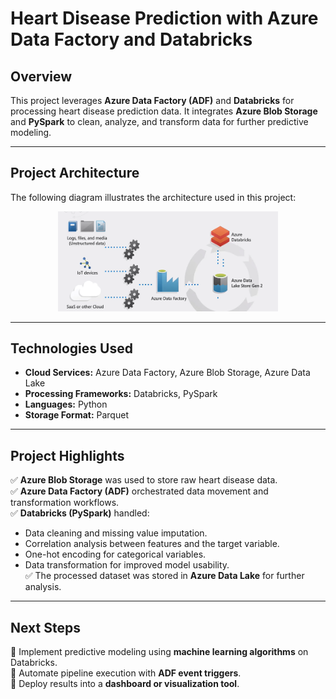 # **Heart Disease Prediction with Azure Data Factory and Databricks**

## **Overview**
This project leverages **Azure Data Factory (ADF)** and **Databricks** for processing heart disease prediction data. It integrates **Azure Blob Storage** and **PySpark** to clean, analyze, and transform data for further predictive modeling.

---

## **Project Architecture**
The following diagram illustrates the architecture used in this project:

<p align="center">
  <img src="Screenshot 2025-01-08 130519.png" alt="Project Architecture" width="70%">
</p>

---

## **Technologies Used**
- **Cloud Services:** Azure Data Factory, Azure Blob Storage, Azure Data Lake  
- **Processing Frameworks:** Databricks, PySpark  
- **Languages:** Python
- **Storage Format:** Parquet  

---

## **Project Highlights**
✅ **Azure Blob Storage** was used to store raw heart disease data.  
✅ **Azure Data Factory (ADF)** orchestrated data movement and transformation workflows.  
✅ **Databricks (PySpark)** handled:
   - Data cleaning and missing value imputation.
   - Correlation analysis between features and the target variable.
   - One-hot encoding for categorical variables.
   - Data transformation for improved model usability.  
✅ The processed dataset was stored in **Azure Data Lake** for further analysis.  

---

## **Next Steps**
📌 Implement predictive modeling using **machine learning algorithms** on Databricks.  
📌 Automate pipeline execution with **ADF event triggers**.  
📌 Deploy results into a **dashboard or visualization tool**.  

